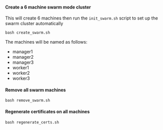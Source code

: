 #### Create a 6 machine swarm mode cluster
This will create 6 machines then run the `init_swarm.sh` script to set up the swarm cluster automatically
```text
bash create_swarm.sh
```

The machines will be named as follows:
- manager1
- manager2
- manager3
- worker1
- worker2
- worker3

#### Remove all swarm machines
```text
bash remove_swarm.sh
```

#### Regenerate certificates on all machines
```text
bash regenerate_certs.sh
```
